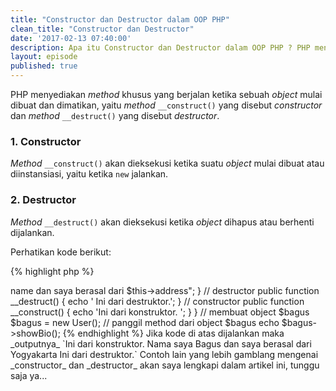 ```yaml
---
title: "Constructor dan Destructor dalam OOP PHP"
clean_title: "Constructor dan Destructor"
date: '2017-02-13 07:40:00'
description: Apa itu Constructor dan Destructor dalam OOP PHP ? PHP menyediakan method khusus yang berjalan ketika sebuah object mulai dibuat dan dimatikan, yaitu method __construct() yang disebut constructor dan method __destruct() yang disebut destructor
layout: episode
published: true
---
```


PHP menyediakan _method_ khusus yang berjalan ketika sebuah _object_ mulai dibuat dan dimatikan, yaitu _method_ `__construct()` yang disebut _constructor_ dan _method_ `__destruct()` yang disebut _destructor_.

### 1. Constructor  
_Method_ `__construct()` akan dieksekusi ketika suatu _object_ mulai dibuat atau diinstansiasi, yaitu ketika `new` jalankan.

### 2. Destructor  
_Method_ `__destruct()` akan dieksekusi ketika _object_ dihapus atau berhenti dijalankan.

Perhatikan kode berikut:

{% highlight php %}
<?php
class User {

    private $name = 'Bagus';
    private $address = 'Yogyakarta';
    
    public function showBio()
    {
        echo "Nama saya $this->name dan saya berasal dari $this->address";
    }

    // destructor
    public function __destruct()
    {
        echo ' Ini dari destruktor.';
    }

    // constructor
    public function __construct()
    {
    	echo 'Ini dari konstruktor. ';
    }

}

// membuat object $bagus
$bagus = new User();

// panggil method dari object $bagus
echo $bagus->showBio();
{% endhighlight %}

Jika kode di atas dijalankan maka _outputnya_ `Ini dari konstruktor. Nama saya Bagus dan saya berasal dari Yogyakarta Ini dari destruktor.`

Contoh lain yang lebih gamblang mengenai _constructor_ dan _destructor_ akan saya lengkapi dalam artikel ini, tunggu saja ya...
